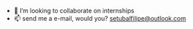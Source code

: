 - 💞️ I’m looking to collaborate on internships
- 📫 send me a e-mail, would you? setubalfilipe@outlook.com

<!---
fsetubal/fsetubal is a ✨ special ✨ repository because its `README.md` (this file) appears on your GitHub profile.
You can click the Preview link to take a look at your changes.
--->

